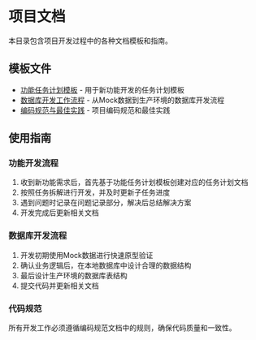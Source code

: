# 项目文档

本目录包含项目开发过程中的各种文档模板和指南。

## 模板文件

- [功能任务计划模板](./templates/feature-task-plan-template.md) - 用于新功能开发的任务计划模板
- [数据库开发工作流程](./templates/database-development-workflow.md) - 从Mock数据到生产环境的数据库开发流程
- [编码规范与最佳实践](./templates/coding-standards.md) - 项目编码规范和最佳实践

## 使用指南

### 功能开发流程

1. 收到新功能需求后，首先基于功能任务计划模板创建对应的任务计划文档
2. 按照任务拆解进行开发，并及时更新子任务进度
3. 遇到问题时记录在问题记录部分，解决后总结解决方案
4. 开发完成后更新相关文档

### 数据库开发流程

1. 开发初期使用Mock数据进行快速原型验证
2. 确认业务逻辑后，在本地数据库中设计合理的数据结构
3. 最后设计生产环境的数据库表结构
4. 提交代码并更新相关文档

### 代码规范

所有开发工作必须遵循编码规范文档中的规则，确保代码质量和一致性。